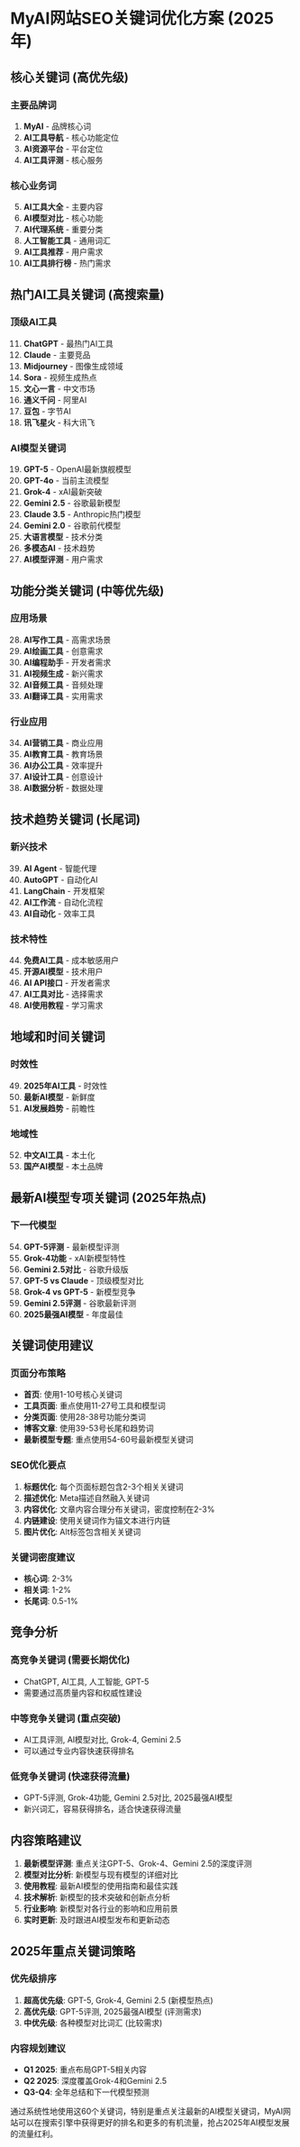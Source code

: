 # MyAI网站SEO关键词优化方案 (2025年)

## 核心关键词 (高优先级)

### 主要品牌词
1. **MyAI** - 品牌核心词
2. **AI工具导航** - 核心功能定位
3. **AI资源平台** - 平台定位
4. **AI工具评测** - 核心服务

### 核心业务词
5. **AI工具大全** - 主要内容
6. **AI模型对比** - 核心功能
7. **AI代理系统** - 重要分类
8. **人工智能工具** - 通用词汇
9. **AI工具推荐** - 用户需求
10. **AI工具排行榜** - 热门需求

## 热门AI工具关键词 (高搜索量)

### 顶级AI工具
11. **ChatGPT** - 最热门AI工具
12. **Claude** - 主要竞品
13. **Midjourney** - 图像生成领域
14. **Sora** - 视频生成热点
15. **文心一言** - 中文市场
16. **通义千问** - 阿里AI
17. **豆包** - 字节AI
18. **讯飞星火** - 科大讯飞

### AI模型关键词
19. **GPT-5** - OpenAI最新旗舰模型
20. **GPT-4o** - 当前主流模型
21. **Grok-4** - xAI最新突破
22. **Gemini 2.5** - 谷歌最新模型
23. **Claude 3.5** - Anthropic热门模型
24. **Gemini 2.0** - 谷歌前代模型
25. **大语言模型** - 技术分类
26. **多模态AI** - 技术趋势
27. **AI模型评测** - 用户需求

## 功能分类关键词 (中等优先级)

### 应用场景
28. **AI写作工具** - 高需求场景
29. **AI绘画工具** - 创意需求
30. **AI编程助手** - 开发者需求
31. **AI视频生成** - 新兴需求
32. **AI音频工具** - 音频处理
33. **AI翻译工具** - 实用需求

### 行业应用
34. **AI营销工具** - 商业应用
35. **AI教育工具** - 教育场景
36. **AI办公工具** - 效率提升
37. **AI设计工具** - 创意设计
38. **AI数据分析** - 数据处理

## 技术趋势关键词 (长尾词)

### 新兴技术
39. **AI Agent** - 智能代理
40. **AutoGPT** - 自动化AI
41. **LangChain** - 开发框架
42. **AI工作流** - 自动化流程
43. **AI自动化** - 效率工具

### 技术特性
44. **免费AI工具** - 成本敏感用户
45. **开源AI模型** - 技术用户
46. **AI API接口** - 开发者需求
47. **AI工具对比** - 选择需求
48. **AI使用教程** - 学习需求

## 地域和时间关键词

### 时效性
49. **2025年AI工具** - 时效性
50. **最新AI模型** - 新鲜度
51. **AI发展趋势** - 前瞻性

### 地域性
52. **中文AI工具** - 本土化
53. **国产AI模型** - 本土品牌

## 最新AI模型专项关键词 (2025年热点)

### 下一代模型
54. **GPT-5评测** - 最新模型评测
55. **Grok-4功能** - xAI新模型特性
56. **Gemini 2.5对比** - 谷歌升级版
57. **GPT-5 vs Claude** - 顶级模型对比
58. **Grok-4 vs GPT-5** - 新模型竞争
59. **Gemini 2.5评测** - 谷歌最新评测
60. **2025最强AI模型** - 年度最佳

## 关键词使用建议

### 页面分布策略
- **首页**: 使用1-10号核心关键词
- **工具页面**: 重点使用11-27号工具和模型词
- **分类页面**: 使用28-38号功能分类词
- **博客文章**: 使用39-53号长尾和趋势词
- **最新模型专题**: 重点使用54-60号最新模型关键词

### SEO优化要点
1. **标题优化**: 每个页面标题包含2-3个相关关键词
2. **描述优化**: Meta描述自然融入关键词
3. **内容优化**: 文章内容合理分布关键词，密度控制在2-3%
4. **内链建设**: 使用关键词作为锚文本进行内链
5. **图片优化**: Alt标签包含相关关键词

### 关键词密度建议
- **核心词**: 2-3%
- **相关词**: 1-2%
- **长尾词**: 0.5-1%

## 竞争分析

### 高竞争关键词 (需要长期优化)
- ChatGPT, AI工具, 人工智能, GPT-5
- 需要通过高质量内容和权威性建设

### 中等竞争关键词 (重点突破)
- AI工具评测, AI模型对比, Grok-4, Gemini 2.5
- 可以通过专业内容快速获得排名

### 低竞争关键词 (快速获得流量)
- GPT-5评测, Grok-4功能, Gemini 2.5对比, 2025最强AI模型
- 新兴词汇，容易获得排名，适合快速获得流量

## 内容策略建议

1. **最新模型评测**: 重点关注GPT-5、Grok-4、Gemini 2.5的深度评测
2. **模型对比分析**: 新模型与现有模型的详细对比
3. **使用教程**: 最新AI模型的使用指南和最佳实践
4. **技术解析**: 新模型的技术突破和创新点分析
5. **行业影响**: 新模型对各行业的影响和应用前景
6. **实时更新**: 及时跟进AI模型发布和更新动态

## 2025年重点关键词策略

### 优先级排序
1. **超高优先级**: GPT-5, Grok-4, Gemini 2.5 (新模型热点)
2. **高优先级**: GPT-5评测, 2025最强AI模型 (评测需求)
3. **中优先级**: 各种模型对比词汇 (比较需求)

### 内容规划建议
- **Q1 2025**: 重点布局GPT-5相关内容
- **Q2 2025**: 深度覆盖Grok-4和Gemini 2.5
- **Q3-Q4**: 全年总结和下一代模型预测

通过系统性地使用这60个关键词，特别是重点关注最新的AI模型关键词，MyAI网站可以在搜索引擎中获得更好的排名和更多的有机流量，抢占2025年AI模型发展的流量红利。